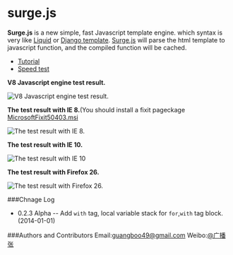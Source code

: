 surge.js
========
**Surge.js** is a new simple, fast Javascript template engine. which syntax is very like [Liquid](http://liquidmarkup.org/) or [Django template](https://docs.djangoproject.com/en/dev/topics/templates/). [Surge.js](https://github.com/guangboo/surge.js) will parse the html template to javascript function, and the compiled function will be cached.

* [Tutorial](http://guangboo.github.io/surge.js/tutorial.html)
* [Speed test](http://guangboo.github.io/surge.js/speed.html)

**V8 Javascript engine test result.**

![V8 Javascript engine test result.](http://guangboo.github.io/surge.js/static/img/chrome31.png)

**The test result with IE 8.**(You should install a fixit pageckage [MicrosoftFixit50403.msi](http://download.microsoft.com/download/5/9/5/595D11B8-A0FD-4EA0-BF0D-F113258FC28A/MicrosoftFixit50403.msi)

![The test result with IE 8.](http://guangboo.github.io/surge.js/static/img/ie8.png)

**The test result with IE 10.**

![The test result with IE 10](http://guangboo.github.io/surge.js/static/img/ie10.png)

**The test result with Firefox 26.**

![The test result with Firefox 26.](http://guangboo.github.io/surge.js/static/img/firefox26.png)
        
###Chnage Log
* 0.2.3 Alpha -- Add <code>with</code> tag, local variable stack for <code>for</code>,<code>with</code> tag block. (2014-01-01)
        
###Authors and Contributors
Email:[guangboo49@gmail.com](mailto:guangboo49@gmail.com) Weibo:[@广播张](http://weibo.com/guangboo)
